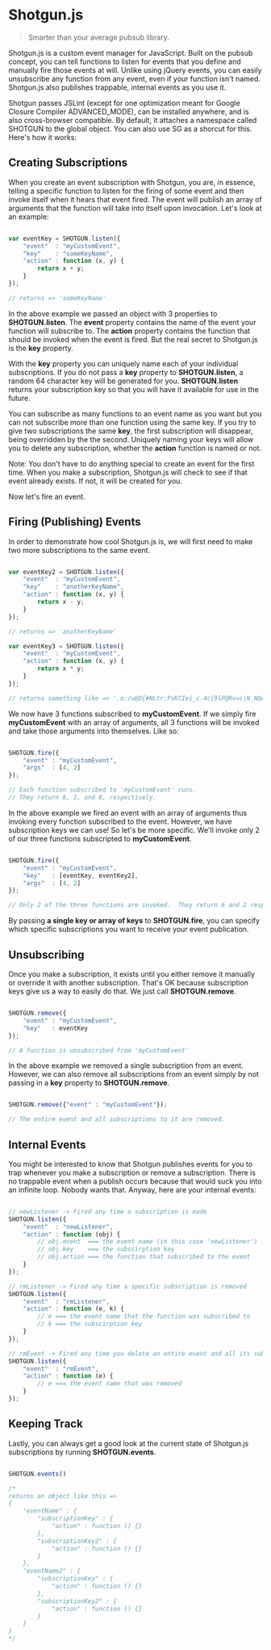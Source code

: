# Shotgun.js

> Smarter than your average pubsub library.

Shotgun.js is a custom event manager for JavaScript.  Built on the pubsub concept, you can tell functions to listen
for events that you define and manually fire those events at will.  Unlike using jQuery events, you can easily 
unsubscribe any function from any event, even if your function isn't named.  Shotgun.js also publishes trappable,
internal events as you use it.

Shotgun passes JSLint (except for one optimization meant for Google Closure Compiler ADVANCED_MODE), can be installed anywhere, and is also cross-browser compatible.  By default, it attaches a
namespace called SHOTGUN to the global object.  You can also use SG as a shorcut for this.  Here's how it works:

## Creating Subscriptions

When you create an event subscription with Shotgun, you are, in essence, telling a specific function to listen for
the firing of some event and then invoke itself when it hears that event fired.  The event will publish an array
of arguments that the function will take into itself upon invocation.  Let's look at an example:

```javascript

var eventKey = SHOTGUN.listen({
	"event"  : "myCustomEvent",
	"key"    : "someKeyName",
	"action" : function (x, y) {
		return x + y;
	}
});

// returns => 'someKeyName'

```

In the above example we passed an object with 3 properties to **SHOTGUN.listen**.  The **event** property contains
the name of the event your function will subscribe to.  The **action** property contains the function that should be
invoked when the event is fired.  But the real secret to Shotgun.js is the **key** property.  

With the **key** property you can uniquely name each of your individual subscriptions.  If you do not pass a **key**
property to **SHOTGUN.listen**, a random 64 character key will be generated for you.  **SHOTGUN.listen** returns your
subscription key so that you will have it available for use in the future.

You can subscribe as many functions to an event name as you want but you can not subscribe more than one function using
the same key. If you try to give two subscriptions the same **key**, the first subscription will disappear, being
overridden by the the second.  Uniquely naming your keys will allow you to delete any subscription, whether the 
**action** function is named or not.

Note: You don't have to do anything special to create an event for the first time.  When you make a subscription,
Shotgun.js will check to see if that event already exists.  If not, it will be created for you.

Now let's fire an event.

## Firing (Publishing) Events

In order to demonstrate how cool Shotgun.js is, we will first need to make two more subscriptions to the same event.

```javascript

var eventKey2 = SHOTGUN.listen({
	"event"  : "myCustomEvent",
	"key"    : "anotherKeyName",
	"action" : function (x, y) {
		return x - y;
	}
});

// returns => 'anotherKeyName'

var eventKey3 = SHOTGUN.listen({
	"event"  : "myCustomEvent",
	"action" : function (x, y) {
		return x * y;
	}
});

// returns something like => '.o:/u@D{#NLtr:PsKCIei_c.4c{9lP@Rv=c|N_NQeI6S*J9JcT?8#Evn*9t:UMBA'

```

We now have 3 functions subscribed to **myCustomEvent**.  If we simply fire **myCustomEvent** with an array of
arguments, all 3 functions will be invoked and take those arguments into themselves.  Like so:

```javascript

SHOTGUN.fire({
	"event" : "myCustomEvent",
	"args"  : [4, 2]
});

// Each function subscribed to 'myCustomEvent' runs.
// They return 6, 2, and 8, respectively.

```

In the above example we fired an event with an array of arguments thus invoking every function subscribed to the event.
However, we have subscription keys we can use!  So let's be more specific.  We'll invoke only 2 of our three functions
subscripted to **myCustomEvent**.

```javascript

SHOTGUN.fire({
	"event" : "myCustomEvent",
	"key"   : [eventKey, eventKey2],
	"args"  : [4, 2]
});

// Only 2 of the three functions are invoked.  They return 6 and 2 respectively.

```

By passing **a single key or array of keys** to **SHOTGUN.fire**, you can specify which specific subscriptions you
want to receive your event publication.

## Unsubscribing

Once you make a subscription, it exists until you either remove it manually or override it with another subscription.
That's OK because subscription keys give us a way to easily do that.  We just call **SHOTGUN.remove**.

```javascript

SHOTGUN.remove({
	"event" : "myCustomEvent",
	"key"   : eventKey
});

// A function is unsubscribed from 'myCustomEvent'

```

In the above example we removed a single subscription from an event.  However, we can also remove all subscriptions
from an event simply by not passing in a **key** property to **SHOTGUN.remove**.

```javascript

SHOTGUN.remove({"event" : "myCustomEvent"});

// The entire event and all subscriptions to it are removed.

```

## Internal Events

You might be interested to know that Shotgun publishes events for you to trap whenever you make a subscription or
remove a subscription.  There is no trappable event when a publish occurs because that would suck you into an infinite
loop.  Nobody wants that.  Anyway, here are your internal events:

```javascript

// newListener -> Fired any time a subscription is made
SHOTGUN.listen({
	"event"  : "newListener",
	"action" : function (obj) {
		// obj.event  === the event name (in this case 'newListener')
		// obj.key    === the subscirption key
		// obj.action === the function that subscribed to the event
	}
});

// rmListener -> Fired any time a specific subscription is removed
SHOTGUN.listen({
	"event"  : "rmListener",
	"action" : function (e, k) {
		// e === the event name that the function was subscribed to
		// k === the subscirption key
	}
});

// rmEvent -> Fired any time you delete an entire event and all its subscriptions
SHOTGUN.listen({
	"event"  : "rmEvent",
	"action" : function (e) {
		// e === the event name that was removed
	}
});

```

## Keeping Track

Lastly, you can always get a good look at the current state of Shotgun.js subscriptions by running
**SHOTGUN.events**.

```javascript

SHOTGUN.events()

/*
returns an object like this =>
{
	"eventName" : {
		"subscriptionKey" : {
			"action" : function () {}
		},
		"subscriptionKey2" : {
			"action" : function () {}
		}
	},
	"eventName2" : {
		"subscriptionKey" : {
			"action" : function () {}
		},
		"subscriptionKey2" : {
			"action" : function () {}
		}
	}
}
*/

```